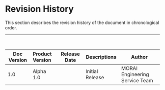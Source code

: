# Revision History
This section describes the revision history of the document in chronological order.

---
<br>

|  Doc Version    | Product Version      |   Release Date | Descriptions                 | Author |
| --------------- | :--------------------| -------------- | ---------------------------- | ------ |
| 1.0             | Alpha 1.0            |                | Initial Release              | MORAI Engineering Service Team |




